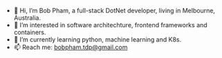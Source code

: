 - 👋 Hi, I’m Bob Pham, a full-stack DotNet developer, living in Melbourne, Australia.
- 👀 I’m interested in software architechture, frontend frameworks and containers.
- 🌱 I’m currently learning python, machine learning and K8s.
- 📫 Reach me: bobpham.tdp@gmail.com
  <!---
sagabob/sagabob is a ✨ special ✨ repository because its `README.md` (this file) appears on your GitHub profile.
You can click the Preview link to take a look at your changes.
--->
